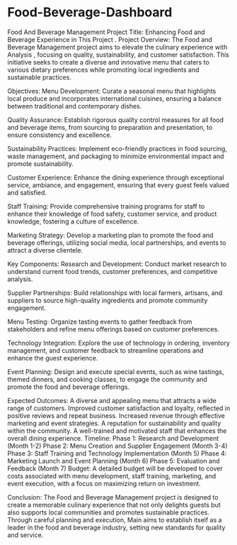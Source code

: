 # Food-Beverage-Dashboard
Food And Beverage Management Project Title: Enhancing Food and Beverage Experience in This Project . Project Overview: The Food and Beverage Management project aims to elevate the culinary experience with Analysis , focusing on quality, sustainability, and customer satisfaction. This initiative seeks to create a diverse and innovative menu that caters to various dietary preferences while promoting local ingredients and sustainable practices.

Objectives: Menu Development: Curate a seasonal menu that highlights local produce and incorporates international cuisines, ensuring a balance between traditional and contemporary dishes.

Quality Assurance: Establish rigorous quality control measures for all food and beverage items, from sourcing to preparation and presentation, to ensure consistency and excellence.

Sustainability Practices: Implement eco-friendly practices in food sourcing, waste management, and packaging to minimize environmental impact and promote sustainability.

Customer Experience: Enhance the dining experience through exceptional service, ambiance, and engagement, ensuring that every guest feels valued and satisfied.

Staff Training: Provide comprehensive training programs for staff to enhance their knowledge of food safety, customer service, and product knowledge, fostering a culture of excellence.

Marketing Strategy: Develop a marketing plan to promote the food and beverage offerings, utilizing social media, local partnerships, and events to attract a diverse clientele.

Key Components: Research and Development: Conduct market research to understand current food trends, customer preferences, and competitive analysis.

Supplier Partnerships: Build relationships with local farmers, artisans, and suppliers to source high-quality ingredients and promote community engagement.

Menu Testing: Organize tasting events to gather feedback from stakeholders and refine menu offerings based on customer preferences.

Technology Integration: Explore the use of technology in ordering, inventory management, and customer feedback to streamline operations and enhance the guest experience.

Event Planning: Design and execute special events, such as wine tastings, themed dinners, and cooking classes, to engage the community and promote the food and beverage offerings.

Expected Outcomes: A diverse and appealing menu that attracts a wide range of customers. Improved customer satisfaction and loyalty, reflected in positive reviews and repeat business. Increased revenue through effective marketing and event strategies. A reputation for sustainability and quality within the community. A well-trained and motivated staff that enhances the overall dining experience. Timeline: Phase 1: Research and Development (Month 1-2) Phase 2: Menu Creation and Supplier Engagement (Month 3-4) Phase 3: Staff Training and Technology Implementation (Month 5) Phase 4: Marketing Launch and Event Planning (Month 6) Phase 5: Evaluation and Feedback (Month 7) Budget: A detailed budget will be developed to cover costs associated with menu development, staff training, marketing, and event execution, with a focus on maximizing return on investment.

Conclusion: The Food and Beverage Management project is designed to create a memorable culinary experience that not only delights guests but also supports local communities and promotes sustainable practices. Through careful planning and execution, Main aims to establish itself as a leader in the food and beverage industry, setting new standards for quality and service.
